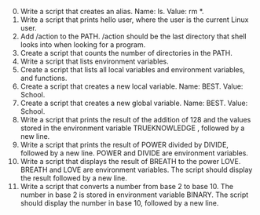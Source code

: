 0. Write a script that creates an alias. Name: ls. Value: rm *.
1. Write a script that prints hello user, where the user is the current Linux user.
2. Add /action to the PATH. /action should be the last directory that shell looks into when looking for a program.
3. Create a script that counts the number of directories in the PATH.
4. Write a script that lists environment variables.
5. Create a script that lists all local  variables and environment variables, and functions.
6. Create a script that creates a new local variable. Name: BEST. Value: School.
7. Create a script that creates a new global variable. Name: BEST. Value: School.
8. Write a script that prints the result of the addition of 128 and the values stored in the environment variable TRUEKNOWLEDGE , followed by a new line.
9. Write a script that prints the result of POWER divided by DIVIDE, followed by a new line. POWER and DIVIDE are environment variables.
10. Write a script that displays the result of BREATH to the power LOVE. BREATH and LOVE are environment variables. The script should display the result followed by a new line.
11. Write a script that converts a number from base 2 to base 10. The number in base 2 is stored in environment variable BINARY. The script should display the number in base 10, followed by a new line.
